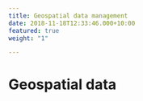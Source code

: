```yaml
---
title: Geospatial data management
date: 2018-11-18T12:33:46.000+10:00
featured: true
weight: "1"

---
```

# Geospatial data 

